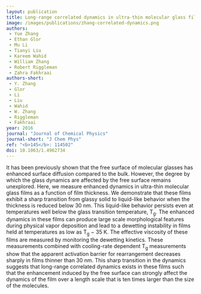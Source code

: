 ```yaml
---
layout: publication
title: Long-range correlated dynamics in ultra-thin molecular glass films
image: /images/publications/zhang-correlated-dynamics.png
authors:
 - Yue Zhang
 - Ethan Glor
 - Mu Li
 - Tianyi Liu
 - Kareem Wahid
 - William Zhang
 - Robert Riggleman
 - Zahra Fakhraai
authors-short:
 - Y. Zhang
 - Glor
 - Li
 - Liu
 - Wahid
 - W. Zhang
 - Riggleman
 - Fakhraai
year: 2016
journal: "Journal of Chemical Physics"
journal-short: "J Chem Phys"
ref: "<b>145</b>: 114502"
doi: 10.1063/1.4962734
---
```


It has been previously shown that the free surface of molecular glasses has enhanced surface diffusion compared to the bulk. However, the degree by which the glass dynamics are affected by the free surface remains unexplored. Here, we measure enhanced dynamics in ultra-thin molecular glass films as a function of film thickness. We demonstrate that these films exhibit a sharp transition from glassy solid to liquid-like behavior when the thickness is reduced below 30 nm. This liquid-like behavior persists even at temperatures well below the glass transition temperature, T<sub>g</sub>. The enhanced dynamics in these films can produce large scale morphological features during physical vapor deposition and lead to a dewetting instability in films held at temperatures as low as T<sub>g</sub> − 35 K. The effective viscosity of these films are measured by monitoring the dewetting kinetics. These measurements combined with cooling-rate dependent T<sub>g</sub> measurements show that the apparent activation barrier for rearrangement decreases sharply in films thinner than 30 nm. This sharp transition in the dynamics suggests that long-range correlated dynamics exists in these films such that the enhancement induced by the free surface can strongly affect the dynamics of the film over a length scale that is ten times larger than the size of the molecules.
